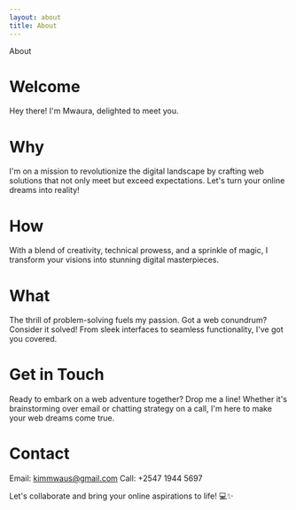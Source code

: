 ```yaml
---
layout: about
title: About
---
```


About

# Welcome

Hey there! I'm Mwaura, delighted to meet you.

# Why

I'm on a mission to revolutionize the digital landscape by crafting web solutions that not only meet but exceed expectations. Let's turn your online dreams into reality!

# How

With a blend of creativity, technical prowess, and a sprinkle of magic, I transform your visions into stunning digital masterpieces.

# What

The thrill of problem-solving fuels my passion. Got a web conundrum? Consider it solved! From sleek interfaces to seamless functionality, I've got you covered.

# Get in Touch

Ready to embark on a web adventure together? Drop me a line! Whether it's brainstorming over email or chatting strategy on a call, I'm here to make your web dreams come true.

# Contact

Email: kimmwaus@gmail.com
Call: +2547 1944 5697

Let's collaborate and bring your online aspirations to life! 💻✨


